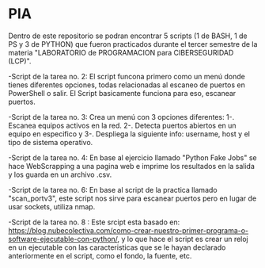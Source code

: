 # PIA

Dentro de este repositorio se podran encontrar 5 scripts (1 de BASH, 1 de PS y 3 de PYTHON) que fueron practicados durante el tercer semestre de la materia "LABORATORIO de PROGRAMACION para CIBERSEGURIDAD (LCP)".

-Script de la tarea no. 2: El script funcona primero como un menú donde tienes diferentes opciones, todas relacionadas al escaneo de puertos en PowerShell o salir. El Script basicamente funciona para eso, escanear puertos.

-Script de la tarea no. 3: Crea un menú con 3 opciones diferentes: 1-. Escanea equipos activos en la red. 2-. Detecta puertos abiertos en un equipo en especifico y 3-. Despliega la siguiente info: username, host y el tipo de sistema operativo.

-Script de la tarea no. 4: En base al ejercicio llamado "Python Fake Jobs" se hace WebScrapping a una pagina web e imprime los resultados en la salida y los guarda en un archivo .csv.

-Script de la tarea no. 6: En base al script de la practica llamado "scan_portv3", este script nos sirve para escanear puertos pero en lugar de usar sockets, utiliza nmap.

-Script de la tarea no. 8 : Este srcipt esta basado en: https://blog.nubecolectiva.com/como-crear-nuestro-primer-programa-o-software-ejecutable-con-python/, y lo que hace el script es crear un reloj en un ejecutable con las caracteristicas que se le hayan declarado anteriormente en el script, como el fondo, la fuente, etc.
